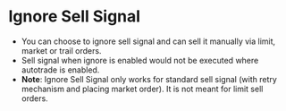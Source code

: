 # Ignore Sell Signal


- You can choose to ignore sell signal and can sell it manually via limit, market or trail orders.
- Sell signal when ignore is enabled would not be executed where autotrade is enabled.
- **Note**: Ignore Sell Signal only works for standard sell signal (with retry mechanism and placing market order). It is not meant for limit sell orders.
